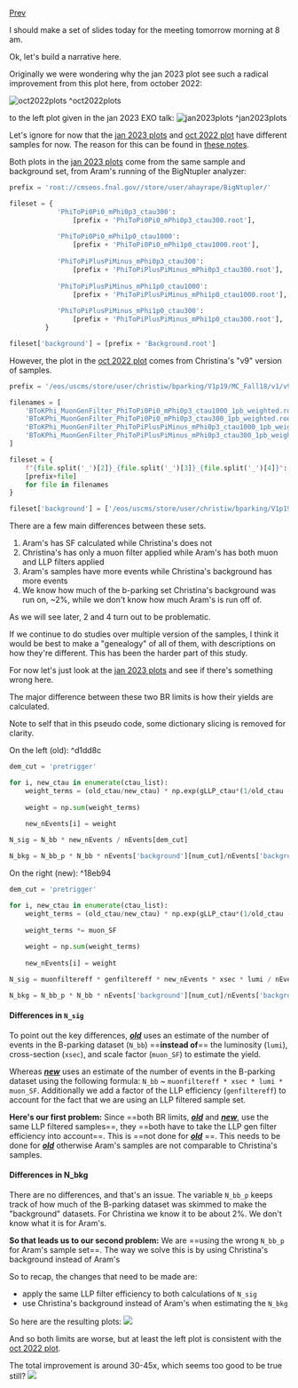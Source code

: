 [Prev](/B-parking/Mon_Apr_10_2023.md)

I should make a set of slides today for the meeting tomorrow morning at 8 am.

Ok, let's build a narrative here.

Originally we were wondering why the jan 2023 plot see such a radical improvement from this plot here, from october 2022:

![oct2022plots](/img/oct2022plots.png)
^oct2022plots

to the left plot given in the jan 2023 EXO talk:
![jan2023plots](/img/jan2023plots.png)
^jan2023plots

Let's ignore for now that the [jan 2023 plots](#^jan2023plots) and [oct 2022 plot](#^oct2022plots) have different samples for now. The reason for this can be found in [these notes](/B-parking/Mon_Apr_10_2023.md).

Both plots in the [jan 2023 plots](#^jan2023plots) come from the same sample and background set, from Aram's running of the BigNtupler analyzer:
```python
prefix = 'root://cmseos.fnal.gov//store/user/ahayrape/BigNtupler/'

fileset = {
			'PhiToPi0Pi0_mPhi0p3_ctau300':
				[prefix + 'PhiToPi0Pi0_mPhi0p3_ctau300.root'],
				
			'PhiToPi0Pi0_mPhi1p0_ctau1000':
				[prefix + 'PhiToPi0Pi0_mPhi1p0_ctau1000.root'],
				
			'PhiToPiPlusPiMinus_mPhi0p3_ctau300':
				[prefix + 'PhiToPiPlusPiMinus_mPhi0p3_ctau300.root'],
				
			'PhiToPiPlusPiMinus_mPhi1p0_ctau1000':
				[prefix + 'PhiToPiPlusPiMinus_mPhi1p0_ctau1000.root'],
				
			'PhiToPiPlusPiMinus_mPhi1p0_ctau300':
				[prefix + 'PhiToPiPlusPiMinus_mPhi1p0_ctau300.root'],
		 }

fileset['background'] = [prefix + 'Background.root']
```

 However, the plot in the [oct 2022 plot](#^oct2022plots) comes from Christina's "v9" version of samples.

```python
prefix = '/eos/uscms/store/user/christiw/bparking/V1p19/MC_Fall18/v1/v9/normalized/'

filenames = [
    'BToKPhi_MuonGenFilter_PhiToPi0Pi0_mPhi0p3_ctau1000_1pb_weighted.root',
    'BToKPhi_MuonGenFilter_PhiToPi0Pi0_mPhi0p3_ctau300_1pb_weighted.root',
    'BToKPhi_MuonGenFilter_PhiToPiPlusPiMinus_mPhi0p3_ctau1000_1pb_weighted.root',
    'BToKPhi_MuonGenFilter_PhiToPiPlusPiMinus_mPhi0p3_ctau300_1pb_weighted.root',
]

fileset = {
    f"{file.split('_')[2]}_{file.split('_')[3]}_{file.split('_')[4]}": 
    [prefix+file] 
    for file in filenames
}

fileset['background'] = ['/eos/uscms/store/user/christiw/bparking/V1p19/Data2018_UL/v9/normalized/ParkingBPH4_2018A_goodLumi.root']
```

There are a few main differences between these sets.
1. Aram's has SF calculated while Christina's does not
2. Christina's has only a muon filter applied while Aram's has both muon and LLP filters applied
3. Aram's samples have more events while Christina's background has more events
4. We know how much of the b-parking set Christina's background was run on, ~2%, while we don't know how much Aram's is run off of.

As we will see later, 2 and 4 turn out to be problematic.

If we continue to do studies over multiple version of the samples, I think it would be best to make a "genealogy" of all of them, with descriptions on how they're different. This has been the harder part of this study.

For now let's just look at the [jan 2023 plots](#^jan2023plots) and see if there's something wrong here. 

The major difference between these two BR limits is how their yields are calculated. 

Note to self that in this pseudo code, some dictionary slicing is removed for clarity.

On the left (old): ^d1dd8c
```python
dem_cut = 'pretrigger'

for i, new_ctau in enumerate(ctau_list):
	weight_terms = (old_ctau/new_ctau) * np.exp(gLLP_ctau*(1/old_ctau - 1/new_ctau))
		
	weight = np.sum(weight_terms)
	
	new_nEvents[i] = weight

N_sig = N_bb * new_nEvents / nEvents[dem_cut]

N_bkg = N_bb_p * N_bb * nEvents['background'][num_cut]/nEvents['background'][dem_cut]
```

On the right (new): ^18eb94
```python
dem_cut = 'pretrigger'

for i, new_ctau in enumerate(ctau_list):
	weight_terms = (old_ctau/new_ctau) * np.exp(gLLP_ctau*(1/old_ctau - 1/new_ctau))
	
	weight_terms *= muon_SF
	
	weight = np.sum(weight_terms)
	
	new_nEvents[i] = weight

N_sig = muonfiltereff * genfiltereff * new_nEvents * xsec * lumi / nEvents[dem_cut]

N_bkg = N_bb_p * N_bb * nEvents['background'][num_cut]/nEvents['background'][dem_cut]
```

#### Differences in `N_sig`

To point out the key differences, [***old***](#^d1dd8c) uses an estimate of the number of events in the B-parking dataset (`N_bb`) ==**instead of**== the luminosity (`lumi`), cross-section (`xsec`), and scale factor (`muon_SF`) to estimate the yield.

Whereas [***new***](#^18eb94) uses an estimate of the number of events in the B-parking dataset using the following formula: `N_bb` ~ `muonfiltereff * xsec * lumi * muon_SF`. Additionally we add a factor of the LLP efficiency (`genfiltereff`) to account for the fact that we are using an LLP filtered sample set.

**Here's our first problem:** Since ==both BR limits, [***old***](#^d1dd8c)  and [***new***](#^18eb94), use the same LLP filtered samples==, they ==both have to take the LLP gen filter efficiency into account==. This is ==not done for [***old***](#^d1dd8c) ==. This needs to be done for [***old***](#^d1dd8c) otherwise Aram's samples are not comparable to Christina's samples.

#### Differences in N_bkg

There are no differences, and that's an issue. The variable `N_bb_p` keeps track of how much of the B-parking dataset was skimmed to make the "background" datasets. For Christina we know it to be about 2%. We don't know what it is for Aram's. 

**So that leads us to our second problem:** We are ==using the wrong `N_bb_p` for Aram's sample set==. The way we solve this is by using Christina's background instead of Aram's

So to recap, the changes that need to be made are:
* apply the same LLP filter efficiency to both calculations of `N_sig`
* use Christina's background instead of Aram's when estimating the `N_bkg`

So here are the resulting plots:
![](/img/6971833B-3BDE-4CE8-B96C-131BFA3D71C1.png)

And so both limits are worse, but at least the left plot is consistent with the [oct 2022 plot](#^oct2022plots).

The total improvement is around 30-45x, which seems too good to be true still?
![](/img/30D4883B-0963-4CB1-A63C-907A35FB1D44.png)


 